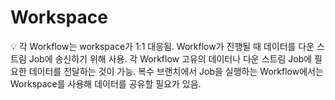 # Workspace

<aside>
💡 각 Workflow는 workspace가 1:1 대응됨.
Workflow가 진행될 때 데이터를 다운 스트림 Job에 송신하기 위해 사용.
각 Workflow 고유의 데이터나 다운 스트림 Job에 필요한 데이터를 전달하는 것이 가능.
복수 브랜치에서 Job을 실행하는 Workflow에서는 Workspace를 사용해 데이터를 공유할 필요가 있음.

</aside>